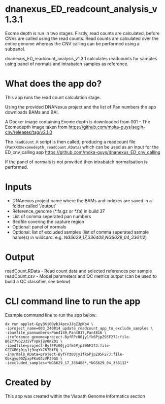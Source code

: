 # dnanexus_ED_readcount_analysis_v1.3.1
Exome depth is run in two stages. Firstly, read counts are calculated, before CNVs are called using the read counts. Read counts are calculated over the entire genome whereas the CNV calling can be performed using a subpanel.

dnanexus_ED_readcount_analysis_v1.3.1 calculates readcounts for samples using panel of normals and intrabatch samples as reference.

# What does the app do?
This app runs the read count calculation stage.

Using the provided DNANexus project and the list of Pan numbers the app downloads BAMs and BAI.

A Docker image containing Exome depth is downloaded from 001 - The Exomedepth image taken from https://github.com/moka-guys/seglh-cnv/releases/tag/v2.1.0

The `readCount.R` script is then called, producing a readcount file (`PanXXXXexomedepth_readCount.RData`) which can be used as an input for the ED_cnv_calling app https://github.com/moka-guys/dnanexus_ED_cnv_calling

If the panel of normals is not provided then intrabatch normalisation is performed.
# Inputs
* DNAnexus project name where the BAMs and indexes are saved in a folder called '/output'
* Reference_genome (*.fa.gz or *.fa) in build 37
* List of comma seperated pan numbers
* Bedfile covering the capture region
* Optional: panel of normals
* Optional: list of excluded samples (list of comma seperated sample name(s) in wildcard. e.g. *NGS629_17_336408*,*NGS629_04_336112*)

# Output
readCount.RData - Read count data and selected references per sample
readCount.csv - Model parameters and QC metrics output (can be used to build a QC classifier, see below)

# CLI command line to run the app
Example command line to run the app below:
```
dx run applet-GpyBKj00ybJ4pzvJJgZ3pKb4 \
-iproject_name=003_240814_update_readcount_app_to_exclude_samples \
-ibamfile_pannumbers=Pan4149,Pan4817,Pan4816 \
-ireference_genome=project-ByfFPz00jy1fk6PjpZ95F27J:file-B6ZY7VG2J35Vfvpkj8y0KZ01 \
-ibedfile=project-ByfFPz00jy1fk6PjpZ95F27J:file-GZZXB6j0jy1j9vgYk767BfFQ \
-inormals_RData=project-ByfFPz00jy1fk6PjpZ95F27J:file-Gbkgyq00ZpxpFKx03zVPJ9GX \
-iexcluded_samples=*NGS629_17_336408*,*NGS629_04_336112*

```

# Created by
This app was created within the Viapath Genome Informatics section